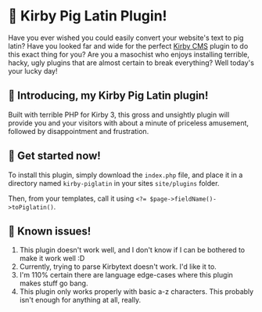 # 🐽 Kirby Pig Latin Plugin!

Have you ever wished you could easily convert your website's text to pig latin? Have you looked far and wide for the perfect [Kirby CMS](https://getkirby.com/) plugin to do this exact thing for you? Are you a masochist who enjoys installing terrible, hacky, ugly plugins that are almost certain to break everything? Well today's your lucky day!

## 🐽 Introducing, my Kirby Pig Latin plugin!

Built with terrible PHP for Kirby 3, this gross and unsightly plugin will provide you and your visitors with about a minute of priceless amusement, followed by disappointment and frustration.

## 🐽 Get started now!

To install this plugin, simply download the `index.php` file, and place it in a directory named `kirby-piglatin` in your sites `site/plugins` folder.

Then, from your templates, call it using `<?= $page->fieldName()->toPiglatin()`.

## 🐽 Known issues!

1. This plugin doesn't work well, and I don't know if I can be bothered to make it work well :D
2. Currently, trying to parse Kirbytext doesn't work. I'd like it to.
3. I'm 110% certain there are language edge-cases where this plugin makes stuff go bang.
4. This plugin only works properly with basic a-z characters. This probably isn't enough for anything at all, really.